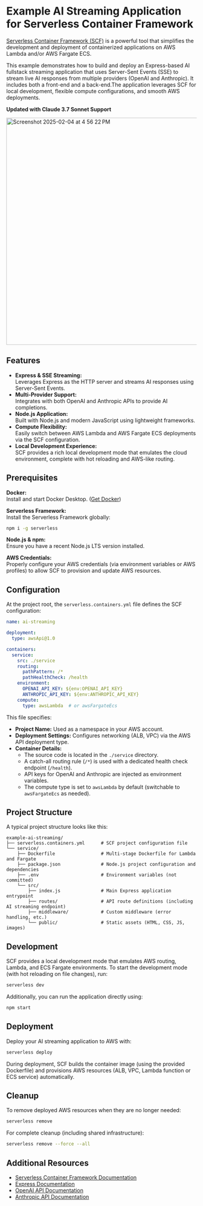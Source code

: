 # Example AI Streaming Application for Serverless Container Framework

[Serverless Container Framework (SCF)](https://serverless.com/containers/docs) is a powerful tool that simplifies the development and deployment of containerized applications on AWS Lambda and/or AWS Fargate ECS.

This example demonstrates how to build and deploy an Express-based AI fullstack streaming application that uses Server-Sent Events (SSE) to stream live AI responses from multiple providers (OpenAI and Anthropic). It includes both a front-end and a back-end.The application leverages SCF for local development, flexible compute configurations, and smooth AWS deployments.

**Updated with Claude 3.7 Sonnet Support**

<img width="600" alt="Screenshot 2025-02-04 at 4 56 22 PM" src="https://github.com/
user-attachments/assets/4b764c68-c35e-4c46-bf14-bcfc0b6fe49a" />

## Features

- **Express & SSE Streaming:**  
  Leverages Express as the HTTP server and streams AI responses using Server-Sent Events.
- **Multi-Provider Support:**  
  Integrates with both OpenAI and Anthropic APIs to provide AI completions.
- **Node.js Application:**  
  Built with Node.js and modern JavaScript using lightweight frameworks.
- **Compute Flexibility:**  
  Easily switch between AWS Lambda and AWS Fargate ECS deployments via the SCF configuration.
- **Local Development Experience:**  
  SCF provides a rich local development mode that emulates the cloud environment, complete with hot reloading and AWS-like routing.

## Prerequisites

**Docker:**  
Install and start Docker Desktop. ([Get Docker](https://www.docker.com))

**Serverless Framework:**  
Install the Serverless Framework globally:
```bash
npm i -g serverless
```

**Node.js & npm:**  
Ensure you have a recent Node.js LTS version installed.

**AWS Credentials:**  
Properly configure your AWS credentials (via environment variables or AWS profiles) to allow SCF to provision and update AWS resources.

## Configuration

At the project root, the `serverless.containers.yml` file defines the SCF configuration:

```yaml
name: ai-streaming

deployment:
  type: awsApi@1.0

containers:
  service:
    src: ./service
    routing:
      pathPattern: /*
      pathHealthCheck: /health
    environment:
      OPENAI_API_KEY: ${env:OPENAI_API_KEY}
      ANTHROPIC_API_KEY: ${env:ANTHROPIC_API_KEY}
    compute:
      type: awsLambda  # or awsFargateEcs
```

This file specifies:
- **Project Name:** Used as a namespace in your AWS account.
- **Deployment Settings:** Configures networking (ALB, VPC) via the AWS API deployment type.
- **Container Details:**  
  - The source code is located in the `./service` directory.
  - A catch-all routing rule (`/*`) is used with a dedicated health check endpoint (`/health`).
  - API keys for OpenAI and Anthropic are injected as environment variables.
  - The compute type is set to `awsLambda` by default (switchable to `awsFargateEcs` as needed).

## Project Structure

A typical project structure looks like this:
```
example-ai-streaming/
├── serverless.containers.yml      # SCF project configuration file
└── service/
    ├── Dockerfile                 # Multi-stage Dockerfile for Lambda and Fargate
    ├── package.json               # Node.js project configuration and dependencies
    ├── .env                       # Environment variables (not committed)
    └── src/
        ├── index.js               # Main Express application entrypoint
        ├── routes/                # API route definitions (including AI streaming endpoint)
        ├── middleware/            # Custom middleware (error handling, etc.)
        └── public/                # Static assets (HTML, CSS, JS, images)
```

## Development

SCF provides a local development mode that emulates AWS routing, Lambda, and ECS Fargate environments. To start the development mode (with hot reloading on file changes), run:

```bash
serverless dev
```

Additionally, you can run the application directly using:
```bash
npm start
```

## Deployment

Deploy your AI streaming application to AWS with:
```bash
serverless deploy
```

During deployment, SCF builds the container image (using the provided Dockerfile) and provisions AWS resources (ALB, VPC, Lambda function or ECS service) automatically.

## Cleanup

To remove deployed AWS resources when they are no longer needed:
```bash
serverless remove
```

For complete cleanup (including shared infrastructure):
```bash
serverless remove --force --all
```

## Additional Resources

- [Serverless Container Framework Documentation](https://serverless.com/containers/docs)
- [Express Documentation](https://expressjs.com)
- [OpenAI API Documentation](https://platform.openai.com/docs)
- [Anthropic API Documentation](https://docs.anthropic.com)
